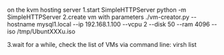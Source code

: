 on the kvm hosting server
1.start SimpleHTTPServer
	python -m SimpleHTTPServer
2.create vm with parameters
	./vm-creator.py --hostname mysql1.local --ip 192.168.1.100 --vcpu 2 --disk 50 --ram 4096 --iso /tmp/UbuntXXXu.iso

3.wait for a while, check the list of VMs via command line:
	virsh list
